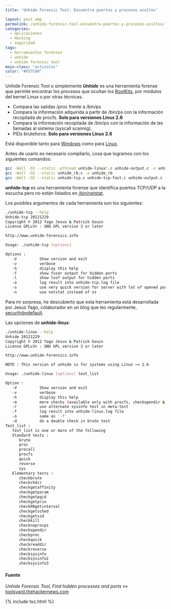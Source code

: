 ```yaml
---
title: 'Unhide Forensic Tool: Encuentra puertos y procesos ocultos'

layout: post.amp
permalink: /unhide-forensic-tool-encuentra-puertos-y-procesos-ocultos/
categories:
  - aplicaciones
  - Hacking
  - seguridad
tags:
  - herramientas forenses
  - unhide
  - unhide forensic tool
main-class: "articulos"
color: "#F57C00"
---
```

<figure>
<amp-img on="tap:lightbox1" role="button" tabindex="0" layout="responsive" src="/assets/img/2013/02/ghostbuster.jpg" alt="Unhide Forensic Tool" width="200px" height="176px" />
</figure>

Unhide Forensic Tool o simplemente ***Unhide*** es una herramienta forense que permite encontrar los procesos que ocultan los <a href="https://es.wikipedia.org/wiki/Rootkit" target="_blank">RootKits</a>, por módulos del kernel Linux o por otras técnicas.  

<ul>
<li>Compara las salidas /proc frente a /bin/ps</li>
<li>Compara la información adquirida a partir de /bin/ps con la información recopilada de procfs. <strong>Solo para versiones Linux 2.6</strong></li>
<li>Compara la información recopilada de /bin/ps con la información de las llamadas al sistema (syscall scannig).</li>
<li>PIDs bruteforce. <strong>Solo para versiones Linux 2.6</strong></li>
</ul>

Está disponible tanto para <a href="http://sourceforge.net/projects/unhide/files/latest/download?source=files" target="_blank">Windows</a> como para <a href="http://sourceforge.net/projects/unhide/files/" target="_blank">Linux</a>.

Antes de usarlo es necesario compilarlo, cosa que logramos con los siguientes comandos:  

<!--ad-->

```bash
gcc -Wall -O2 --static -pthread unhide-linux*.c unhide-output.c -o unhide-linux
gcc -Wall -O2 --static unhide_rb.c -o unhide_rb
gcc -Wall -O2 --static unhide-tcp.c unhide-tcp-fast.c unhide-output.c -o unhide-tcp

```

__unhide-tcp__ es una herramienta forense que identifica puertos TCP/UDP a la escucha pero no están listados en [/bin/netstat][1].

Los posibles argumentos de cada herramienta son los siguientes:

```bash
./unhide-tcp --help
Unhide-tcp 20121229
Copyright © 2012 Yago Jesus & Patrick Gouin
License GPLv3+ : GNU GPL version 3 or later

http://www.unhide-forensics.info

Usage: ./unhide-tcp [options]

Options :
   -V          Show version and exit
   -v          verbose
   -h          display this help
   -f          show fuser output for hidden ports
   -l          show lsof output for hidden ports
   -o          log result into unhide-tcp.log file
   -s          use very quick version for server with lot of opened ports
   -n          use netstat instead of ss

```

Para mi sorpresa, he descubierto que esta herramienta está desarrollada por Jesus Yago, colaborador en un blog que leo regularmente, <a href="http://www.securitybydefault.com/2013/01/unhide-20121229-is-out.html" target="_blank">securitybydefault</a>.

Las opciones de **unhide-linux**:

```bash
./unhide-linux --help
Unhide 20121229
Copyright © 2012 Yago Jesus & Patrick Gouin
License GPLv3+ : GNU GPL version 3 or later

http://www.unhide-forensics.info

NOTE : This version of unhide is for systems using Linux >= 2.6

Usage: ./unhide-linux [options] test_list

Option :
   -V          Show version and exit
   -v          verbose
   -h          display this help
   -m          more checks (available only with procfs, checkopendir & checkchdir commands)
   -r          use alternate sysinfo test in meta-test
   -f          log result into unhide-linux.log file
   -o          same as '-f'
   -d          do a double check in brute test
Test_list :
   Test_list is one or more of the following
   Standard tests :
      brute
      proc
      procall
      procfs
      quick
      reverse
      sys
   Elementary tests :
      checkbrute
      checkchdir
      checkgetaffinity
      checkgetparam
      checkgetpgid
      checkgetprio
      checkRRgetinterval
      checkgetsched
      checkgetsid
      checkkill
      checknoprocps
      checkopendir
      checkproc
      checkquick
      checkreaddir
      checkreverse
      checksysinfo
      checksysinfo2
      checksysinfo3

```

#### Fuente

*Unhide Forensic Tool, Find hidden processes and ports* »» <a href="http://toolsyard.thehackernews.com/2013/02/unhide-forensic-tool-find-hidden.html" target="_blank">toolsyard.thehackernews.com</a>


[1]: /netstat-analizando-la-red-y-detectando-problemas/

{% include toc.html %}
